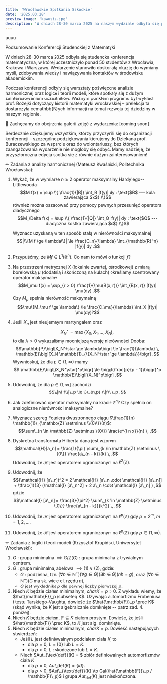 ```yaml
---
title: 'Wrocławskie Spotkania Szkockie'
date: '2025.03.28'
preview_image: 'kawusia.jpg'
description: 'W dniach 28-30 marca 2025 na naszym wydziale odbyła się pierwsza edycja Wrocławskich Spotkań Szkockich - konrefencji od studentów dla studentów.'
---
```


uuuu

Podsumowanie Konferencji Studenckiej z Matematyki

W dniach 28-30 marca 2025 odbyła się studencka konferencja matematyczna, w której uczestniczyło ponad 50 studentów z Wrocławia, Krakowa i Warszawy. Wydarzenie stanowiło doskonałą okazję do wymiany myśli, zdobywania wiedzy i nawiązywania kontaktów w środowisku akademickim.

Podczas konferencji odbyły się warsztaty poświęcone analizie harmonicznej oraz logice i teorii modeli, które spotkały się z dużym zainteresowaniem uczestników. Ważnym punktem programu był wykład prof. Bożejki dotyczący historii matematyki wrocławskiej – prelekcja ta dostarczyła cemathbb{N}ych informacji na temat rozwoju tej dziedziny w naszym regionie.

📸 Zachęcamy do obejrzenia galerii zdjęć z wydarzenia: [coming soon]

Serdecznie dziękujemy wszystkim, którzy przyczynili się do organizacji konferencji – szczególne podziękowania kierujemy do Dziekana prof. Buraczewskiego za wsparcie oraz do wolontariuszy, bez których zaangażowania wydarzenie nie mogłoby się odbyć. Mamy nadzieję, że przyszłoroczna edycja spotka się z równie dużym zainteresowaniem!

✏ Zadania z analizy harmonicznej (Mateusz Kwaśnicki, Politechnika Wrocławska):

1. Wykaż, że w wymiarze $n \ge 2$ operator maksymalny Hardy'ego--Littlewooda
    $$M f(x) = \sup \\{ \frac{1}{|B|} \int_B |f(y)| dy : \text{$B$ --- kula zawierająca $x$} \\}$$
    również można oszacować przy pomocy pewnych przesunięć operatora diadycznego
    $$M_\Delta f(x) = \sup \\{ \frac{1}{|Q|} \int_Q |f(y)| dy : \text{$Q$ --- diadyczna kostka zawierająca $x$} \\}$$

    Wyznacz uzyskaną w ten sposób stałą w nierówności maksymalnej
    $$|\\{M f \ge \lambda\\}| \le \frac{C_n}{\lambda} \int_{\mathbb{R}^n} |f(y)| dy .$$

2. Przypuśćmy, że $M f \in L^1(\mathbb{R}^n)$. Co nam to mówi o funkcji $f$?

3. Na przestrzeni metrycznej $X$ (lokalnie zwartej, ośrodkowej) z miarą borelowską $\mu$ (dodatnią i skończoną na kulach) określamy scentrowany operator maksymalny
    $$M_\mu f(x) = \sup_{r > 0} \frac{1}{\mu(B(x, r))} \int_{B(x, r)} |f(y)| \mu(dy) .$$
    Czy $M_\mu$ spełnia nierówność maksymalną
    $$\mu\{M_\mu f \ge \lambda\} \le \frac{C_\mu}{\lambda} \int_X |f(y)| \mu(dy)?$$

4. Jeśli $X_n$ jest nieujemnym martyngałem oraz
    $$X_N^\star = \max\{X_0, X_1, \ldots, X_N\}, $$
    to dla $\lambda > 0$ wykazaliśmy mocniejszą wersję nierówności Dooba:
    $$\mathbb{P}\bigl[X_N^\star \ge \lambda\bigr] \le \frac{1}{\lambda} \, \mathbb{E}\bigl[X_N \mathbb{1}_{\{X_N^\star \ge \lambda\}}\bigr] .$$
    Wywnioskuj, że dla $p \in (1, \infty)$ mamy
    $$ \mathbb{E}\bigl[(X_N^\star)^p\bigr] \le \biggl(\frac{p}{p - 1}\biggr)^p \mathbb{E}\bigl[(X_N)^p\bigr] .$$

5. Udowodnij, że dla $p \in (1, \infty]$ zachodzi
    $$\\|M f\\|\_p \le C\_{n,p} \\|f\\|\_p .$$

6. Jak zdefiniować operator maksymalny na kracie $\mathbb{Z}^n$? Czy spełnia on analogiczne nierówności maksymalne?

7. Wyznacz szereg Fouriera dwustronnego ciągu $\tfrac{1}{n} \mathbb{1}\_{\mathbb{Z} \setminus \\{0\\}}(n)$:
    $$\sum\_{n \in \mathbb{Z} \setminus \{0\}} \frac{e^{i n x}}{n} \, .$$

8. Dyskretna transformata Hilberta dana jest wzorem
    $$\mathcal{H}[a_n] = \frac{1}{\pi} \sum\_{k \in \mathbb{Z} \setminus \{0\}} \frac{a\_{n - k}}{k} \, .$$
    Udowodnij, że $\mathcal{H}$ jest operatorem ograniczonym na $\ell^2(\mathbb{Z})$.

9. Udowodnij, że
    $$(\mathcal{H} [a\_n])^2 = 2 \mathcal{H} [a\_n \cdot \mathcal{H} [a\_n]]  + \tfrac{1}{3} (\mathcal{I} [a\_n^2] + 2 a\_n \cdot \mathcal{I} [a\_n] ) ,$$
    gdzie
    $$\mathcal{I} [a\_n] = \frac{3}{\pi^2} \sum\_{k \in \mathbb{Z} \setminus \{0\}} \frac{a\_{n - k}}{k^2} \, .$$

10. Udowodnij, że $\mathcal{H}$ jest operatorem ograniczonym na $\ell^p(\mathbb{Z})$ gdy $p = 2^m$, $m = 1, 2, ...$. 

11. Udowodnij, że $\mathcal{H}$ jest operatorem ograniczonym na $\ell^p(\mathbb{Z})$ gdy $p \in (1, \infty)$.

✏ Zadania z logiki i teorii modeli (Krzysztof Krupiński, Uniwersytet Wrocławski):

1. $G$ : grupa minimalna $\implies G/Z(G)$ : grupa minimalna z trywialnym centrem.
2. $G$ : grupa minimalna, abelowa $\implies (1) \;\vee\;(2)$, gdzie:
    - $G$ : podzielna, tzn. $(\forall n\in \mathbb{N}^+)(\forall g \in G)(\exists h \in G)(nh = g)$, oraz $(\forall n \in \mathbb{N}^+)(G \; \text{ma sk. wiele el. rzędu} \; n)$,
    - $G$ jest wykładnika $p$ dla pewnej liczby pierwszej $p$.
3. Niech $K$ będzie ciałem minimalnym, $char K = p > 0$. Z wykładu wiemy, że $\hat{\mathbb{F}}_p \subseteq K$. Używając automorfizmu Frobeniusa i testu Tarskiego-Vaughta, dowieść że $\hat{\mathbb{F}}_p \prec K$ (skąd wynika, że $K$ jest algebraicznie domknięte -- patrz zad. 4. poniżej).
4. Niech $K$ będzie ciałem, $\mathbb{F} \subseteq K$ ciałem prostym. Dowieść, że jeśli $\hat{\mathbb{F}} \prec K$, to $K$ jest alg. domknięte.
5. Niech $K$ będzie ciałem minimalnym, $char K = p$. Dowieść następujących stwierdzeń:
    - Jeśli $L$ jest definiowalnym podciałem ciała $K$, to
        - dla $p = 0$, $L = \{0\}$ lub $L = K$.
        - dla $p > 0$, $L$ : skończone lub $L = K$.
    - Niech $Aut_{\text{def}}(K) = $ zbiór definiowalnych automorfizmów ciała $K$
        - dla $p = 0$, $Aut\_{\text{def}}(K) = \{id\}.$
        - dla $p > 0$, $Aut\_{\text{def}}(K) \to Gal(\hat{\mathbb{F}}\_p / \mathbb{F}\_p)$ i grupa $Aut_{\text{def}}(K)$ jest nieskończona.

